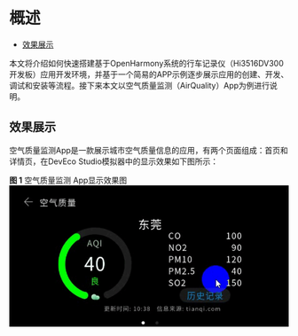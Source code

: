 # 概述<a name="ZH-CN_TOPIC_0000001055367650"></a>

-   [效果展示](#section3997224182313)

本文将介绍如何快速搭建基于OpenHarmony系统的行车记录仪（Hi3516DV300开发板）应用开发环境，并基于一个简易的APP示例逐步展示应用的创建、开发、调试和安装等流程。接下来本文以空气质量监测（AirQuality）App为例进行说明。

## 效果展示<a name="section3997224182313"></a>

空气质量监测App是一款展示城市空气质量信息的应用，有两个页面组成：首页和详情页，在DevEco Studio模拟器中的显示效果如下图所示：

**图 1**  空气质量监测 App显示效果图<a name="fig1760214255613"></a>  
![](figures/空气质量监测-App显示效果图.gif "空气质量监测-App显示效果图")

